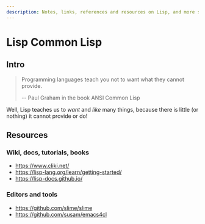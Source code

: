 ```yaml
---
description: Notes, links, references and resources on Lisp, and more specifically, Common Lisp.
---
```


# Lisp Common Lisp

## Intro

> Programming languages teach you not to want what they cannot provide.
>
> -- Paul Graham in the book ANSI Common Lisp

Well, Lisp teaches us to _want_ and _like_ many things, because there is little (or nothing) it cannot provide or do!

## Resources

### Wiki, docs, tutorials, books

- https://www.cliki.net/
- https://lisp-lang.org/learn/getting-started/
- https://lisp-docs.github.io/


### Editors and tools

- https://github.com/slime/slime
- https://github.com/susam/emacs4cl
